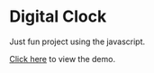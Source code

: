 # Digital Clock #

Just fun project using the javascript.

[Click here](https://digitalclock-three.vercel.app) to view the demo.

